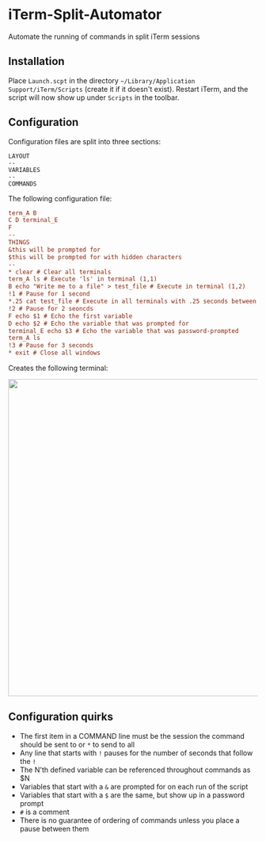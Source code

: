 # iTerm-Split-Automator
Automate the running of commands in split iTerm sessions

## Installation
Place `Launch.scpt` in the directory `~/Library/Application Support/iTerm/Scripts` (create it if it doesn't exist).
Restart iTerm, and the script will now show up under `Scripts` in the toolbar.

## Configuration
Configuration files are split into three sections:
```
LAYOUT
--
VARIABLES
--
COMMANDS
```

The following configuration file:
```cfg
term_A B
C D terminal_E
F
--
THINGS
&this will be prompted for
$this will be prompted for with hidden characters
--
* clear # Clear all terminals
term_A ls # Execute 'ls' in terminal (1,1)
B echo "Write me to a file" > test_file # Execute in terminal (1,2)
!1 # Pause for 1 second
*.25 cat test_file # Execute in all terminals with .25 seconds between execution
!2 # Pause for 2 seoncds
F echo $1 # Echo the first variable
D echo $2 # Echo the variable that was prompted for
terminal_E echo $3 # Echo the variable that was password-prompted
term_A ls
!3 # Pause for 3 seconds
* exit # Close all windows
```

Creates the following terminal:

<img src='sample.gif' width=640 align="middle"/>

## Configuration quirks
* The first item in a COMMAND line must be the session the command should be sent to or `*` to send to all
* Any line that starts with `!` pauses for the number of seconds that follow the `!`
* The N'th defined variable can be referenced throughout commands as $N
* Variables that start with a `&` are prompted for on each run of the script
* Variables that start with a `$` are the same, but show up in a password prompt
* `#` is a comment
* There is no guarantee of ordering of commands unless you place a pause between them
